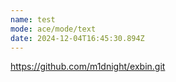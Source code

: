 ```yaml
---
name: test
mode: ace/mode/text
date: 2024-12-04T16:45:30.894Z
---
```

https://github.com/m1dnight/exbin.git
